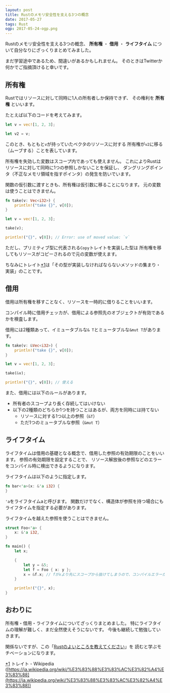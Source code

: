 ```yaml
---
layout: post
title: Rustのメモリ安全性を支える3つの概念
date: 2017-05-27
tags: Rust
ogp: 2017-05-24-ogp.png
---
```


Rustのメモリ安全性を支える3つの概念、
**所有権** ・ **借用** ・ **ライフタイム**
について自分なりにざっくりまとめてみました。

まだ学習途中であるため、間違いがあるかもしれません。
そのときはTwitterか何かでご指摘頂けると幸いです。

## **所有権**

Rustではリソースに対して同時に1人の所有者しか保持できず、
その権利を **所有権** といいます。

たとえば以下のコードを考えてみます。

```rust
let v = vec![1, 2, 3];

let v2 = v;
```

このとき、もともと`v`が持っていたベクタのリソースに対する
所有権が`v2`に移る（ムーブする）ことを表しています。

所有権を失効した変数はスコープ内であっても使えません。
これによりRustはリソースに対して同時に1つの参照しかないことを保証し、
ダングリングポインタ（不正なメモリ領域を指すポインタ）の発生を防いでいます。

関数の仮引数に渡すときも、所有権は仮引数に移ることになります。
元の変数は使うことはできません。

```rust
fn take(v: Vec<i32>) {
    println!("take {}", v[0]);
}

let v = vec![1, 2, 3];

take(v);

println!("{}", v[0]); // Error: use of moved value: `v`
```

ただし、プリミティブ型に代表される`Copy`トレイトを実装した型は
所有権を移してもリソースがコピーされるので元の変数が使えます。

ちなみにトレイト<a name="fn1">[*1](#f1)</a>は「その型が実装しなければならないメソッドの集まり・実装」のことです。

## **借用**

借用は所有権を移すことなく、リソースを一時的に借りることをいいます。

コンパイル時に借用チェッカが、借用による参照先のオブジェクトが有効であるかを検査します。

借用には2種類あって、イミュータブルな`& T`とミュータブルな`&mut T`があります。

```rust
fn take(v: &Vec<i32>) {
    println!("take {}", v[0]);
}

let v = vec![1, 2, 3];

take(&v);

println!("{}", v[0]); // 使える
```

また、借用には以下のルールがあります。

- 所有者のスコープより長く存続してはいけない
- 以下の2種類のどちらか1つを持つことはあるが、両方を同時には持てない
  - リソースに対する1つ以上の参照（`&T`）
  - ただ1つのミュータブルな参照（`&mut T`）

## **ライフタイム**

ライフタイムは借用の基礎となる概念で、借用した参照の有効期限のことをいいます。
参照の有効期限を設定することで、
リソース解放後の参照などのエラーをコンパイル時に検出できるようになります。

ライフタイムは以下のように指定します。

```rust
fn bar<'a>(x: &'a i32) {
}
```

`'a`をライフタイムaと呼びます。
関数だけでなく、構造体が参照を持つ場合にもライフタイムを指定する必要があります。

ライフタイムを越えた参照を使うことはできません。

```rust
struct Foo<'a> {
    x: &'a i32,
}

fn main() {
    let x;

    {
        let y = &5;
        let f = Foo { x: y };
        x = &f.x; // fがxより先にスコープから抜けてしまうので、コンパイルエラーが起きる
    }

    println!("{}", x);
}
```

## **おわりに**

所有権・借用・ライフタイムについてざっくりまとめました。
特にライフタイムの理解が難しく、まだ全然使えそうにないです。
今後も継続して勉強していきます。

関係ないですが、この「[Rustのよいところを教えてください](https://hayato.io/2017/faq/#rust)」を
読むと学ぶモチベーションになります。

<a name="f1">[*1](#fn1)</a> トレイト - Wikipedia ([https://ja.wikipedia.org/wiki/%E3%83%88%E3%83%AC%E3%82%A4%E3%83%88](https://ja.wikipedia.org/wiki/%E3%83%88%E3%83%AC%E3%82%A4%E3%83%88))
